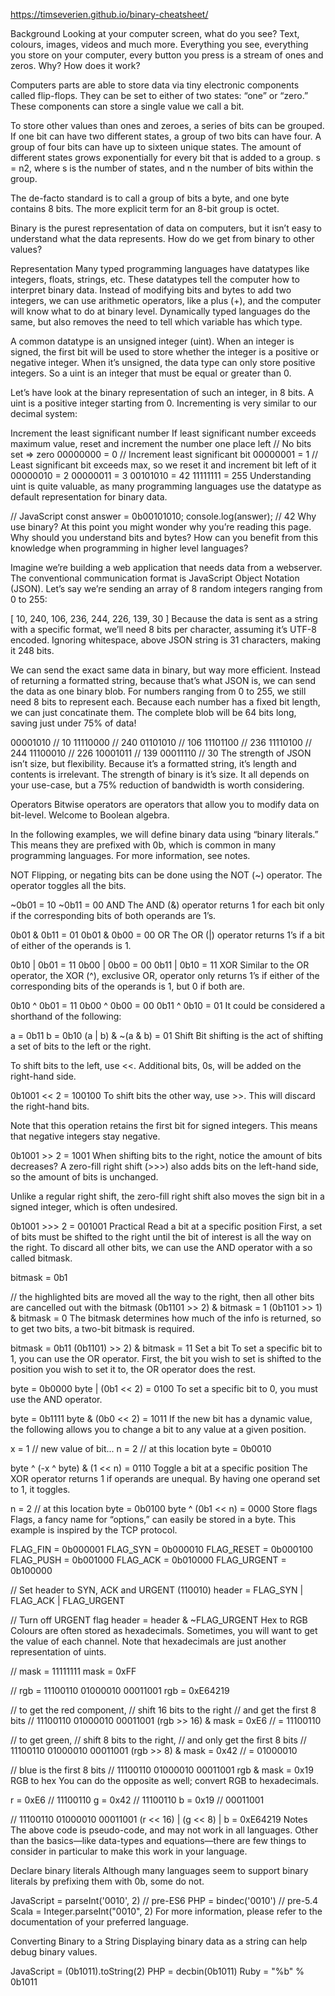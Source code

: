 https://timseverien.github.io/binary-cheatsheet/

Background
Looking at your computer screen, what do you see? Text, colours, images, videos and much more. Everything you see, everything you store on your computer, every button you press is a stream of ones and zeros. Why? How does it work?

Computers parts are able to store data via tiny electronic components called flip-flops. They can be set to either of two states: “one” or “zero.” These components can store a single value we call a bit.

To store other values than ones and zeroes, a series of bits can be grouped. If one bit can have two different states, a group of two bits can have four. A group of four bits can have up to sixteen unique states. The amount of different states grows exponentially for every bit that is added to a group. s = n2, where s is the number of states, and n the number of bits within the group.

The de-facto standard is to call a group of bits a byte, and one byte contains 8 bits. The more explicit term for an 8-bit group is octet.

Binary is the purest representation of data on computers, but it isn’t easy to understand what the data represents. How do we get from binary to other values?

Representation
Many typed programming languages have datatypes like integers, floats, strings, etc. These datatypes tell the computer how to interpret binary data. Instead of modifying bits and bytes to add two integers, we can use arithmetic operators, like a plus (+), and the computer will know what to do at binary level. Dynamically typed languages do the same, but also removes the need to tell which variable has which type.

A common datatype is an unsigned integer (uint). When an integer is signed, the first bit will be used to store whether the integer is a positive or negative integer. When it’s unsigned, the data type can only store positive integers. So a uint is an integer that must be equal or greater than 0.

Let’s have look at the binary representation of such an integer, in 8 bits. A uint is a positive integer starting from 0. Incrementing is very similar to our decimal system:

Increment the least significant number
If least significant number exceeds maximum value, reset and increment the number one place left
// No bits set => zero
00000000 = 0
// Increment least significant bit
00000001 = 1
// Least significant bit exceeds max, so we reset it and increment bit left of it
00000010 = 2
00000011 = 3
00101010 = 42
11111111 = 255
Understanding uint is quite valuable, as many programming languages use the datatype as default representation for binary data.

// JavaScript
const answer = 0b00101010;
console.log(answer); // 42
Why use binary?
At this point you might wonder why you’re reading this page. Why should you understand bits and bytes? How can you benefit from this knowledge when programming in higher level languages?

Imagine we’re building a web application that needs data from a webserver. The conventional communication format is JavaScript Object Notation (JSON). Let’s say we’re sending an array of 8 random integers ranging from 0 to 255:

[
  10,
  240,
  106,
  236,
  244,
  226,
  139,
  30
]
Because the data is sent as a string with a specific format, we’ll need 8 bits per character, assuming it’s UTF-8 encoded. Ignoring whitespace, above JSON string is 31 characters, making it 248 bits.

We can send the exact same data in binary, but way more efficient. Instead of returning a formatted string, because that’s what JSON is, we can send the data as one binary blob. For numbers ranging from 0 to 255, we still need 8 bits to represent each. Because each number has a fixed bit length, we can just concatinate them. The complete blob will be 64 bits long, saving just under 75% of data!

00001010 // 10
11110000 // 240
01101010 // 106
11101100 // 236
11110100 // 244
11100010 // 226
10001011 // 139
00011110 // 30
The strength of JSON isn’t size, but flexibility. Because it’s a formatted string, it’s length and contents is irrelevant. The strength of binary is it’s size. It all depends on your use-case, but a 75% reduction of bandwidth is worth considering.

Operators
Bitwise operators are operators that allow you to modify data on bit-level. Welcome to Boolean algebra.

In the following examples, we will define binary data using “binary literals.” This means they are prefixed with 0b, which is common in many programming languages. For more information, see notes.

NOT
Flipping, or negating bits can be done using the NOT (~) operator. The operator toggles all the bits.

~0b01 = 10
~0b11 = 00
AND
The AND (&) operator returns 1 for each bit only if the corresponding bits of both operands are 1’s.

0b01 & 0b11 = 01
0b01 & 0b00 = 00
OR
The OR (|) operator returns 1’s if a bit of either of the operands is 1.

0b10 | 0b01 = 11
0b00 | 0b00 = 00
0b11 | 0b10 = 11
XOR
Similar to the OR operator, the XOR (^), exclusive OR, operator only returns 1’s if either of the corresponding bits of the operands is 1, but 0 if both are.

0b10 ^ 0b01 = 11
0b00 ^ 0b00 = 00
0b11 ^ 0b10 = 01
It could be considered a shorthand of the following:

a = 0b11
b = 0b10
(a | b) & ~(a & b) = 01
Shift
Bit shifting is the act of shifting a set of bits to the left or the right.

To shift bits to the left, use <<. Additional bits, 0s, will be added on the right-hand side.

0b1001 << 2 = 100100
To shift bits the other way, use >>. This will discard the right-hand bits.

Note that this operation retains the first bit for signed integers. This means that negative integers stay negative.

0b1001 >> 2 = 1001
When shifting bits to the right, notice the amount of bits decreases? A zero-fill right shift (>>>) also adds bits on the left-hand side, so the amount of bits is unchanged.

Unlike a regular right shift, the zero-fill right shift also moves the sign bit in a signed integer, which is often undesired.

0b1001 >>> 2 = 001001
Practical
Read a bit at a specific position
First, a set of bits must be shifted to the right until the bit of interest is all the way on the right. To discard all other bits, we can use the AND operator with a so called bitmask.

bitmask = 0b1

// the highlighted bits are moved all the way to the right, then all other bits are cancelled out with the bitmask
(0b1101 >> 2) & bitmask = 1
(0b1101 >> 1) & bitmask = 0
The bitmask determines how much of the info is returned, so to get two bits, a two-bit bitmask is required.

bitmask = 0b11
(0b1101) >> 2) & bitmask = 11
Set a bit
To set a specific bit to 1, you can use the OR operator. First, the bit you wish to set is shifted to the position you wish to set it to, the OR operator does the rest.

byte = 0b0000
byte | (0b1 << 2) = 0100
To set a specific bit to 0, you must use the AND operator.

byte = 0b1111
byte & (0b0 << 2) = 1011
If the new bit has a dynamic value, the following allows you to change a bit to any value at a given position.

x = 1 // new value of bit...
n = 2 // at this location
byte = 0b0010

byte ^ (-x ^ byte) & (1 << n) = 0110
Toggle a bit at a specific position
The XOR operator returns 1 if operands are unequal. By having one operand set to 1, it toggles.

n = 2 // at this location
byte = 0b0100
byte ^ (0b1 << n) = 0000
Store flags
Flags, a fancy name for “options,” can easily be stored in a byte. This example is inspired by the TCP protocol.

FLAG_FIN    = 0b000001
FLAG_SYN    = 0b000010
FLAG_RESET  = 0b000100
FLAG_PUSH   = 0b001000
FLAG_ACK    = 0b010000
FLAG_URGENT = 0b100000

// Set header to SYN, ACK and URGENT (110010)
header = FLAG_SYN | FLAG_ACK | FLAG_URGENT

// Turn off URGENT flag
header = header & ~FLAG_URGENT
Hex to RGB
Colours are often stored as hexadecimals. Sometimes, you will want to get the value of each channel. Note that hexadecimals are just another representation of uints.

// mask = 11111111
mask = 0xFF

// rgb = 11100110 01000010 00011001
rgb = 0xE64219

// to get the red component,
// shift 16 bits to the right
// and get the first 8 bits
// 11100110 01000010 00011001
(rgb >> 16) & mask = 0xE6 // = 11100110

// to get green,
// shift 8 bits to the right,
// and only get the first 8 bits
// 11100110 01000010 00011001
(rgb >> 8) & mask = 0x42 // = 01000010

// blue is the first 8 bits
// 11100110 01000010 00011001
rgb & mask = 0x19
RGB to hex
You can do the opposite as well; convert RGB to hexadecimals.

r = 0xE6 // 11100110
g = 0x42 // 11100110
b = 0x19 // 00011001

// 11100110 01000010 00011001
(r << 16) | (g << 8) | b = 0xE64219
Notes
The above code is pseudo-code, and may not work in all languages. Other than the basics—like data-types and equations—there are few things to consider in particular to make this work in your language.

Declare binary literals
Although many languages seem to support binary literals by prefixing them with 0b, some do not.

JavaScript = parseInt('0010', 2) // pre-ES6
PHP        = bindec('0010')      // pre-5.4
Scala      = Integer.parseInt("0010", 2)
For more information, please refer to the documentation of your preferred language.

Converting Binary to a String
Displaying binary data as a string can help debug binary values.

JavaScript = (0b1011).toString(2)
PHP        = decbin(0b1011)
Ruby       = "%b" % 0b1011
